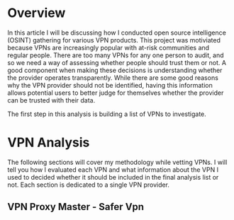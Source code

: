 # Overview

In this article I will be discussing how I conducted open source intelligence (OSINT) gathering
for various VPN products. This project was motiviated because VPNs are increasingly popular with at-risk
communities and regular people. There are too many VPNs for any one person to audit, and so we need a
way of assessing whether people should trust them or not. A good component when making these decisions 
is understanding whether the provider operates transparently.  While there are some good reasons
why the VPN provider should not be identified, having this information allows potential users to 
better judge for themselves whether the provider can be trusted with their data.

The first step in this analysis is building a list of VPNs to investigate.



# VPN Analysis

The following sections will cover my methodology while vetting VPNs. I will tell you how
I evaluated each VPN and what information about the VPN I used to decided whether it
should be included in the final analysis list or not. Each section is dedicated to
a single VPN provider.

## VPN Proxy Master - Safer Vpn

